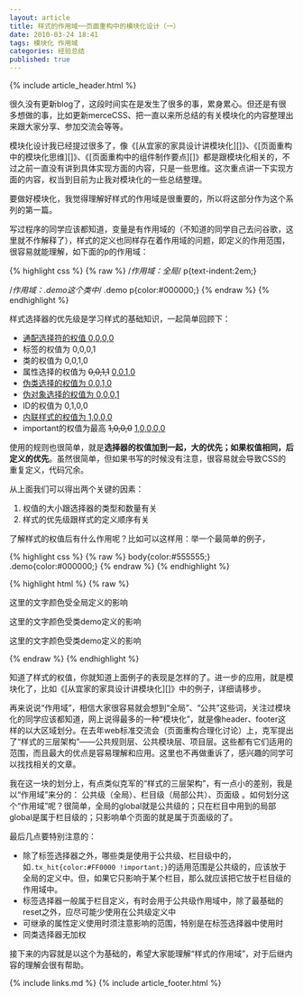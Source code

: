 ```yaml
---
layout: article
title: 样式的作用域──页面重构中的模块化设计（一）
date: 2010-03-24 18:41
tags: 模块化 作用域
categories: 经验总结
published: true
---
```


{% include article_header.html %}

很久没有更新blog了，这段时间实在是发生了很多的事，累身累心。但还是有很多想做的事，比如更新merceCSS、把一直以来所总结的有关模块化的内容整理出来跟大家分享、参加交流会等等。

模块化设计我已经提过很多了，像《[从宜家的家具设计讲模块化][]》、《[页面重构中的模块化思维][]》、《[页面重构中的组件制作要点][]》都是跟模块化相关的，不过之前一直没有讲到具体实现方面的内容，只是一些思维。这次重点讲一下实现方面的内容，权当到目前为止我对模块化的一些总结整理。

要做好模块化，我觉得理解好样式的作用域是很重要的，所以将这部分作为这个系列的第一篇。

写过程序的同学应该都知道，变量是有作用域的（不知道的同学自己去问谷歌，这里就不作解释了），样式的定义也同样存在着作用域的问题，即定义的作用范围，很容易就能理解，如下面的p的作用域：

{% highlight css %}
{% raw %}
/*作用域：全局*/
p{text-indent:2em;}

/*作用域：.demo这个类中*/
.demo p{color:#000000;}
{% endraw %}
{% endhighlight %}

样式选择器的优先级是学习样式的基础知识，一起简单回顾下：

* <ins date="2010-09-09">通配选择符的权值    0,0,0,0</ins>
* 标签的权值为    0,0,0,1
* 类的权值为    0,0,1,0
* 属性选择的权值为    <del date="2010-07-26">0,0,1,1</del> <ins date="2010-07-26">0,0,1,0</ins>
* <ins date="2010-09-09">伪类选择的权值为   0,0,1,0</ins>
* <ins date="2010-09-09">伪对象选择的权值为   0,0,0,1</ins>
* ID的权值为    0,1,0,0
* <ins date="2014-09-23">内联样式的权值为   1,0,0,0</ins>
* important的权值为最高  <del date="2014-09-23">1,0,0,0</del> <ins date="2014-09-23">1,0,0,0,0</ins>

使用的规则也很简单，就是**选择器的权值加到一起，大的优先；如果权值相同，后定义的优先**。虽然很简单，但如果书写的时候没有注意，很容易就会导致CSS的重复定义，代码冗余。

从上面我们可以得出两个关键的因素：

1. 权值的大小跟选择器的类型和数量有关
2. 样式的优先级跟样式的定义顺序有关

了解样式的权值后有什么作用呢？比如可以这样用：举一个最简单的例子，

{% highlight css %}
{% raw %}
body{color:#555555;}
.demo{color:#000000;}
{% endraw %}
{% endhighlight %}

{% highlight html %}
{% raw %}
<p>这里的文字颜色受全局定义的影响</p>
<div class="demo"><p>这里的文字颜色受类demo定义的影响</p></div>
<p class="demo">这里的文字颜色受类demo定义的影响</p>
{% endraw %}
{% endhighlight %}

知道了样式的权值，你就知道上面例子的表现是怎样的了。进一步的应用，就是模块化了，比如《[从宜家的家具设计讲模块化][]》中的例子，详细请移步。

再来说说“作用域”，相信大家很容易就会想到“全局”、“公共”这些词，关注过模块化的同学应该都知道，网上说得最多的一种“模块化”，就是像header、footer这样的以大区域划分。在去年web标准交流会（页面重构合理化讨论）上，克军提出了“样式的三层架构”——公共规则层、公共模块层、项目层。这些都有它们适用的范围，而且最大的优点是容易理解和应用。这里也不再做重诉了，感兴趣的同学可以找找相关的文章。

我在这一块的划分上，有点类似克军的“样式的三层架构”，有一点小的差别，我是以“作用域”来分的： 公共级（全局）、栏目级（局部公共）、页面级 。如何划分这个“作用域”呢？很简单，全局的global就是公共级的；只在栏目中用到的局部global是属于栏目级的；只影响单个页面的就是属于页面级的了。

最后几点要特别注意的：

- 除了标签选择器之外，哪些类是使用于公共级、栏目级中的，如`.tx_hit{color:#FF0000 !important;}`的适用范围是公共级的，应该放于全局的定义中。但，如果它只影响于某个栏目，那么就应该把它放于栏目级的作用域中。
- 标签选择器一般属于栏目定义，有时会用于公共级作用域中，除了最基础的reset之外，应尽可能少使用在公共级定义中
- 可继承的属性定义使用时须注意影响的范围，特别是在标签选择器中使用时
- 同类选择器无加权

接下来的内容就是以这个为基础的，希望大家能理解“样式的作用域”，对于后继内容的理解会很有帮助。

{% include links.md %}
{% include article_footer.html %}
